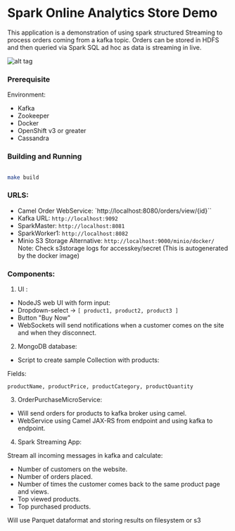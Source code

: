 # Spark Online Analytics Store Demo

This application is a demonstration of using spark structured Streaming to
process orders coming from a kafka topic. Orders can be stored in HDFS and then
queried via Spark SQL ad hoc as data is streaming in live.

![alt tag](https://raw.githubusercontent.com/zmhassan/streaming-online-analytics-demo/master/imgs/Streaming-Online-Store-Demo.jpg?token=ABNf_3k6HtNiM7XPFTRRE6F7QWrB6jVGks5ZnIpkwA%3D%3D)


### Prerequisite

Environment:
* Kafka
* Zookeeper
* Docker
* OpenShift v3 or greater
* Cassandra


### Building and  Running


```bash

make build

```

### URLS:

- Camel Order WebService:  `http://localhost:8080/orders/view/{id}``
- Kafka URL: `http://localhost:9092`
- SparkMaster: `http://localhost:8081`
- SparkWorker1: `http://localhost:8082`
- Minio S3 Storage Alternative: `http://localhost:9000/minio/docker/`
Note: Check s3storage logs for accesskey/secret (This is autogenerated by the docker image)

### Components:
1) UI :

- NodeJS web UI with form input:
- Dropdown-select -> `[ product1, product2, product3 ]`
- Button "Buy Now"
- WebSockets will send notifications when a customer comes on the site and when they disconnect.

2) MongoDB database:

- Script to create sample Collection with products:

Fields:
```
productName, productPrice, productCategory, productQuantity
```
3) OrderPurchaseMicroService:

- Will send orders for products to kafka broker using camel.
- WebService using Camel JAX-RS from endpoint and using kafka to endpoint.

4) Spark Streaming App:

Stream all incoming messages in kafka and calculate:

- Number of customers on the website.
- Number of orders placed.
- Number of times the customer comes back to the same product page and views.
- Top viewed products.
- Top purchased products.

Will use Parquet dataformat and storing results on filesystem or s3
